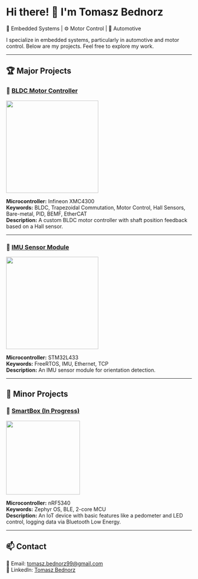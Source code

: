 # Hi there! 👋 I'm Tomasz Bednorz

🚀 Embedded Systems | ⚙️ Motor Control | 🚗 Automotive

I specialize in embedded systems, particularly in automotive and motor control. Below are my projects. Feel free to explore my work.

---

## 🏆 Major Projects

### 🔹 [BLDC Motor Controller](https://github.com/TomaszBednorz/BLDC_Controller)
[<img src="https://github.com/user-attachments/assets/dd0f07f5-29c0-4421-b32a-284fca49af27" width="250"/>](https://github.com/TomaszBednorz/BLDC_Controller)

**Microcontroller:** Infineon XMC4300  
**Keywords:** BLDC, Trapezoidal Commutation, Motor Control, Hall Sensors, Bare-metal, PID, BEMF, EtherCAT  
**Description:** A custom BLDC motor controller with shaft position feedback based on a Hall sensor.

---

### 🔹 [IMU Sensor Module](https://github.com/TomaszBednorz/IMU_Sensor)
[<img src="https://github.com/user-attachments/assets/32044be6-4c6a-4796-849e-058d41b1c4b0" width="250"/>](https://github.com/TomaszBednorz/IMU_Sensor)

**Microcontroller:** STM32L433  
**Keywords:** FreeRTOS, IMU, Ethernet, TCP  
**Description:** An IMU sensor module for orientation detection.

---

## 🔧 Minor Projects 

### 🔹 [SmartBox (In Progress)](https://github.com/TomaszBednorz/SmartBox_firmware)
[<img src="https://github.com/user-attachments/assets/0be54052-11d8-48a7-bad6-cfb930e22366" width="200"/>](https://github.com/TomaszBednorz/SmartBox_firmware)

**Microcontroller:** nRF5340  
**Keywords:** Zephyr OS, BLE, 2-core MCU  
**Description:** An IoT device with basic features like a pedometer and LED control, logging data via Bluetooth Low Energy.

---

## 📫 Contact
📧 Email: [tomasz.bednorz99@gmail.com](mailto:tomasz.bednorz99@gmail.com)  
🔗 LinkedIn: [Tomasz Bednorz](https://www.linkedin.com/in/tomasz-bednorz-6492421b2/)  

